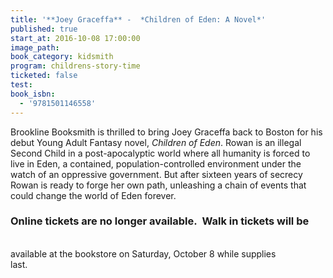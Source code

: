 ```yaml
---
title: '**Joey Graceffa** -  *Children of Eden: A Novel*'
published: true
start_at: 2016-10-08 17:00:00
image_path:
book_category: kidsmith
program: childrens-story-time
ticketed: false
test:
book_isbn:
  - '9781501146558'
---
```



Brookline Booksmith is thrilled to bring Joey Graceffa back to Boston for his debut Young Adult Fantasy novel,&nbsp;*Children of Eden*. Rowan is an illegal Second Child in a post-apocalyptic world where all humanity is forced to live in Eden, a contained, population-controlled environment under the watch of an oppressive government. But after sixteen years of secrecy Rowan is ready to forge her own path, unleashing a chain of events that could change the world of Eden forever.

### Online tickets are no longer available.&nbsp; Walk in tickets will be
<br>available at the bookstore on Saturday, October 8 while supplies
<br>last.
<br>&nbsp;

#### &nbsp;